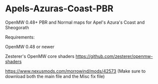 # Apels-Azuras-Coast-PBR

OpenMW 0.48+  PBR and Normal maps for Apel's Azura's Coast and Sheogorath

Requirements:

OpenMW 0.48 or newer

Zesterer's OpenMW core shaders https://github.com/zesterer/openmw-shaders

https://www.nexusmods.com/morrowind/mods/42573 (Make sure to download both the main file and the Misc fix file)
